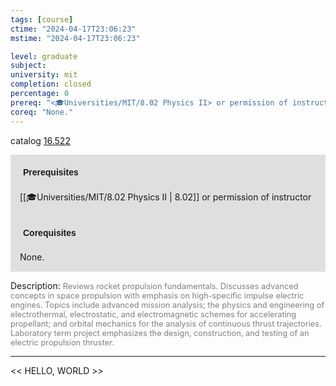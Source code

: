 ```yaml
---
tags: [course]
ctime: "2024-04-17T23:06:23"
mstime: "2024-04-17T23:06:23"

level: graduate
subject: 
university: mit
completion: closed
percentage: 0
prereq: "<🎓Universities/MIT/8.02 Physics II> or permission of instructor"
coreq: "None."
---
```


catalog [16.522](http://student.mit.edu/catalog/m16a.html#16.522)

<span style="display: block; padding: 15px; background-color: rgb(100, 100, 100, 0.2);"><font id="m_prereq1445_0" style="display: block; font-family: Arial, sans-serif; font-weight: bold; padding: 5px">Prerequisites</font><br><span id="prereq1445_0">[[🎓Universities/MIT/8.02 Physics II | 8.02]] or permission of instructor</span></span>
<span style="display: block; padding: 15px; background-color: rgb(100, 100, 100, 0.2);"><font id="m_coreq1445_0" style="display: block; font-family: Arial, sans-serif; font-weight: bold; padding: 5px">Corequisites</font><br><span id="coreq1445_0">None.</span></span>

<font style="">Description:</font>
<font style="color: grey; font-size: 0.8rem;">Reviews rocket propulsion fundamentals. Discusses advanced concepts in space propulsion with emphasis on high-specific impulse electric engines. Topics include advanced mission analysis; the physics and engineering of electrothermal, electrostatic, and electromagnetic schemes for accelerating propellant; and orbital mechanics for the analysis of continuous thrust trajectories. Laboratory term project emphasizes the design, construction, and testing of an electric propulsion thruster.</font>



---

<< HELLO, WORLD >>
